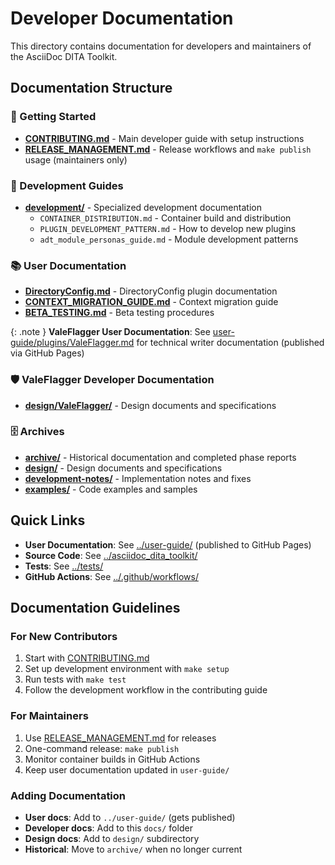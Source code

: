 # Developer Documentation

This directory contains documentation for developers and maintainers of the AsciiDoc DITA Toolkit.

## Documentation Structure

### 🚀 Getting Started
- **[CONTRIBUTING.md](CONTRIBUTING.md)** - Main developer guide with setup instructions
- **[RELEASE_MANAGEMENT.md](RELEASE_MANAGEMENT.md)** - Release workflows and `make publish` usage (maintainers only)

### 🔧 Development Guides
- **[development/](development/)** - Specialized development documentation
  - `CONTAINER_DISTRIBUTION.md` - Container build and distribution
  - `PLUGIN_DEVELOPMENT_PATTERN.md` - How to develop new plugins
  - `adt_module_personas_guide.md` - Module development patterns

### 📚 User Documentation
- **[DirectoryConfig.md](DirectoryConfig.md)** - DirectoryConfig plugin documentation
- **[CONTEXT_MIGRATION_GUIDE.md](CONTEXT_MIGRATION_GUIDE.md)** - Context migration guide
- **[BETA_TESTING.md](BETA_TESTING.md)** - Beta testing procedures

{: .note }
**ValeFlagger User Documentation**: See [user-guide/plugins/ValeFlagger.md](../user-guide/plugins/ValeFlagger.md) for technical writer documentation (published via GitHub Pages)

### 🛡️ ValeFlagger Developer Documentation
- **[design/ValeFlagger/](design/ValeFlagger/)** - Design documents and specifications

### 🗄️ Archives
- **[archive/](archive/)** - Historical documentation and completed phase reports
- **[design/](design/)** - Design documents and specifications
- **[development-notes/](development-notes/)** - Implementation notes and fixes
- **[examples/](examples/)** - Code examples and samples

## Quick Links

- **User Documentation**: See [../user-guide/](../user-guide/) (published to GitHub Pages)
- **Source Code**: See [../asciidoc_dita_toolkit/](../asciidoc_dita_toolkit/)
- **Tests**: See [../tests/](../tests/)
- **GitHub Actions**: See [../.github/workflows/](../.github/workflows/)

## Documentation Guidelines

### For New Contributors
1. Start with [CONTRIBUTING.md](CONTRIBUTING.md)
2. Set up development environment with `make setup`
3. Run tests with `make test`
4. Follow the development workflow in the contributing guide

### For Maintainers
1. Use [RELEASE_MANAGEMENT.md](RELEASE_MANAGEMENT.md) for releases
2. One-command release: `make publish`
3. Monitor container builds in GitHub Actions
4. Keep user documentation updated in `user-guide/`

### Adding Documentation
- **User docs**: Add to `../user-guide/` (gets published)
- **Developer docs**: Add to this `docs/` folder
- **Design docs**: Add to `design/` subdirectory
- **Historical**: Move to `archive/` when no longer current
